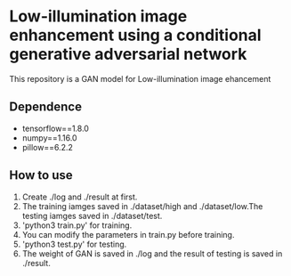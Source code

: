 # Low-illumination image enhancement using a conditional generative adversarial network
This repository is a GAN model for Low-illumination image ehancement
## Dependence
- tensorflow==1.8.0
- numpy==1.16.0
- pillow==6.2.2
## How to use
1. Create ./log and ./result at first.
2. The training iamges saved in ./dataset/high and ./dataset/low.The testing iamges saved in ./dataset/test. 
3. 'python3 train.py' for training.
4. You can modify the parameters in train.py before training.
5. 'python3 test.py' for testing.
6. The weight of GAN is saved in ./log and the result of testing is saved in ./result.
